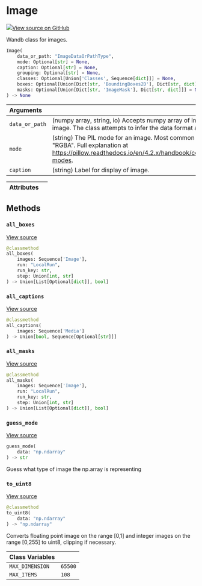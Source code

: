 # Image



[![](https://www.tensorflow.org/images/GitHub-Mark-32px.png)View source on GitHub](https://www.github.com/wandb/client/tree/v0.11.1/wandb/sdk/data_types.py#L1756-L2249)



Wandb class for images.

```python
Image(
    data_or_path: "ImageDataOrPathType",
    mode: Optional[str] = None,
    caption: Optional[str] = None,
    grouping: Optional[str] = None,
    classes: Optional[Union['Classes', Sequence[dict]]] = None,
    boxes: Optional[Union[Dict[str, 'BoundingBoxes2D'], Dict[str, dict]]] = None,
    masks: Optional[Union[Dict[str, 'ImageMask'], Dict[str, dict]]] = None
) -> None
```





| Arguments |  |
| :--- | :--- |
|  `data_or_path` |  (numpy array, string, io) Accepts numpy array of image data, or a PIL image. The class attempts to infer the data format and converts it. |
|  `mode` |  (string) The PIL mode for an image. Most common are "L", "RGB", "RGBA". Full explanation at https://pillow.readthedocs.io/en/4.2.x/handbook/concepts.html#concept-modes. |
|  `caption` |  (string) Label for display of image. |





| Attributes |  |
| :--- | :--- |



## Methods

<h3 id="all_boxes"><code>all_boxes</code></h3>

[View source](https://www.github.com/wandb/client/tree/v0.11.1/wandb/sdk/data_types.py#L2174-L2195)

```python
@classmethod
all_boxes(
    images: Sequence['Image'],
    run: "LocalRun",
    run_key: str,
    step: Union[int, str]
) -> Union[List[Optional[dict]], bool]
```




<h3 id="all_captions"><code>all_captions</code></h3>

[View source](https://www.github.com/wandb/client/tree/v0.11.1/wandb/sdk/data_types.py#L2197-L2201)

```python
@classmethod
all_captions(
    images: Sequence['Media']
) -> Union[bool, Sequence[Optional[str]]]
```




<h3 id="all_masks"><code>all_masks</code></h3>

[View source](https://www.github.com/wandb/client/tree/v0.11.1/wandb/sdk/data_types.py#L2151-L2172)

```python
@classmethod
all_masks(
    images: Sequence['Image'],
    run: "LocalRun",
    run_key: str,
    step: Union[int, str]
) -> Union[List[Optional[dict]], bool]
```




<h3 id="guess_mode"><code>guess_mode</code></h3>

[View source](https://www.github.com/wandb/client/tree/v0.11.1/wandb/sdk/data_types.py#L2045-L2059)

```python
guess_mode(
    data: "np.ndarray"
) -> str
```

Guess what type of image the np.array is representing


<h3 id="to_uint8"><code>to_uint8</code></h3>

[View source](https://www.github.com/wandb/client/tree/v0.11.1/wandb/sdk/data_types.py#L2061-L2083)

```python
@classmethod
to_uint8(
    data: "np.ndarray"
) -> "np.ndarray"
```

Converts floating point image on the range [0,1] and integer images
on the range [0,255] to uint8, clipping if necessary.





| Class Variables |  |
| :--- | :--- |
|  `MAX_DIMENSION`<a id="MAX_DIMENSION"></a> |  `65500` |
|  `MAX_ITEMS`<a id="MAX_ITEMS"></a> |  `108` |

